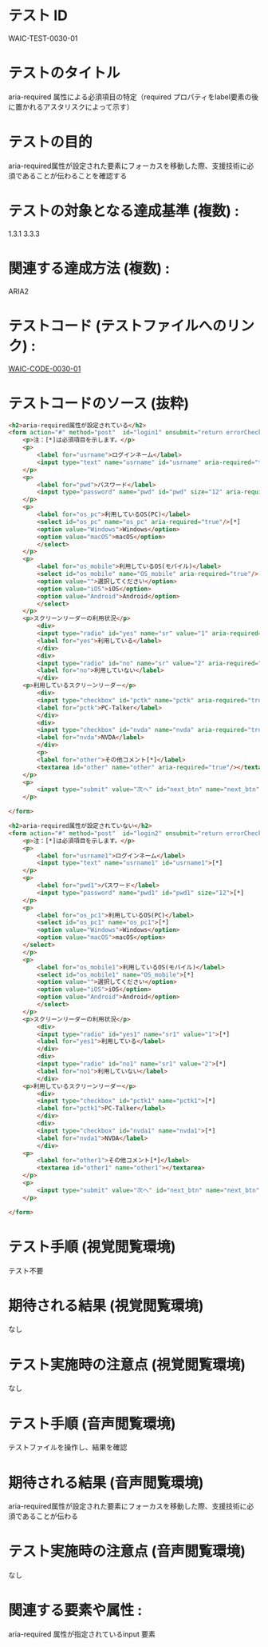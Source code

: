# テスト ID 
WAIC-TEST-0030-01

# テストのタイトル 
aria-required 属性による必須項目の特定（required プロパティをlabel要素の後に置かれるアスタリスクによって示す）

# テストの目的 

aria-required属性が設定された要素にフォーカスを移動した際、支援技術に必須であることが伝わることを確認する

# テストの対象となる達成基準 (複数) :
1.3.1
3.3.3

# 関連する達成方法 (複数) :
ARIA2

# テストコード (テストファイルへのリンク) :
[WAIC-CODE-0030-01](https://waic.github.io/as_test/WAIC-CODE/WAIC-CODE-0030-01.html)

# テストコードのソース (抜粋)

```html
<h2>aria-required属性が設定されている</h2>
<form action="#" method="post"  id="login1" onsubmit="return errorCheck1()">
	<p>注：[*]は必須項目を示します。</p>
	<p>
		<label for="usrname">ログインネーム</label>
		<input type="text" name="usrname" id="usrname" aria-required="true"/>[*]
	</p>
	<p>
		<label for="pwd">パスワード</label>
		<input type="password" name="pwd" id="pwd" size="12" aria-required="true"/>[*]
	</p>
	<p>
		<label for="os_pc">利用しているOS(PC)</label>
		<select id="os_pc" name="os_pc" aria-required="true"/>[*]
		<option value="Windows">Windows</option>
		<option value="macOS">macOS</option>
		</select>
	</p>
	<p>
		<label for="os_mobile">利用しているOS(モバイル)</label>
		<select id="os_mobile" name="OS_mobile" aria-required="true"/>[*]
		<option value="">選択してください</option>
		<option value="iOS">iOS</option>
		<option value="Android">Android</option>
		</select>
	</p>
	<p>スクリーンリーダーの利用状況</p>
		<div>
		<input type="radio" id="yes" name="sr" value="1" aria-required="true"/>[*]
		<label for="yes">利用している</label>
		</div>
		<div>
		<input type="radio" id="no" name="sr" value="2" aria-required="true"/>[*]
		<label for="no">利用していない</label>
		</div>
	<p>利用しているスクリーンリーダー</p>
		<div>
		<input type="checkbox" id="pctk" name="pctk" aria-required="true"/>[*]
		<label for="pctk">PC-Talker</label>
		</div>
		<div>
		<input type="checkbox" id="nvda" name="nvda" aria-required="true"/>[*]
		<label for="nvda">NVDA</label>
		</div>
		<p>
		<label for="other">その他コメント[*]</label>
		<textarea id="other" name="other" aria-required="true"/></textarea>
	</p>
	<p>
		<input type="submit" value="次へ" id="next_btn" name="next_btn"/>
	</p>

</form>

<h2>aria-required属性が設定されていない</h2>
<form action="#" method="post"  id="login2" onsubmit="return errorCheck1()">
	<p>注：[*]は必須項目を示します。</p>
	<p>
		<label for="usrname1">ログインネーム</label>
		<input type="text" name="usrname1" id="usrname1">[*]
	</p>
	<p>
		<label for="pwd1">パスワード</label>
		<input type="password" name="pwd1" id="pwd1" size="12">[*]
	</p>
	<p>
		<label for="os_pc1">利用しているOS(PC)</label>
		<select id="os_pc1" name="os_pc1">[*]
		<option value="Windows">Windows</option>
		<option value="macOS">macOS</option>
	</select>
	</p>
	<p>
		<label for="os_mobile1">利用しているOS(モバイル)</label>
		<select id="os_mobile1" name="OS_mobile">[*]
		<option value="">選択してください</option>
		<option value="iOS">iOS</option>
		<option value="Android">Android</option>
		</select>
	</p>
	<p>スクリーンリーダーの利用状況</p>
		<div>
		<input type="radio" id="yes1" name="sr1" value="1">[*]
		<label for="yes1">利用している</label>
		</div>
		<div>
		<input type="radio" id="no1" name="sr1" value="2">[*]
		<label for="no1">利用していない</label>
		</div>
	<p>利用しているスクリーンリーダー</p>
		<div>
		<input type="checkbox" id="pctk1" name="pctk1">[*]
		<label for="pctk1">PC-Talker</label>
		</div>
		<div>
		<input type="checkbox" id="nvda1" name="nvda1">[*]
		<label for="nvda1">NVDA</label>
		</div>
	<p>
		<label for="other1">その他コメント[*]</label>
		<textarea id="other1" name="other1"></textarea>
	</p>
	<p>
		<input type="submit" value="次へ" id="next_btn" name="next_btn"/>
	</p>

</form>
```

# テスト手順 (視覚閲覧環境) 
テスト不要

# 期待される結果 (視覚閲覧環境) 
なし

# テスト実施時の注意点 (視覚閲覧環境) 
なし

# テスト手順 (音声閲覧環境) 
テストファイルを操作し、結果を確認

# 期待される結果 (音声閲覧環境) 

aria-required属性が設定された要素にフォーカスを移動した際、支援技術に必須であることが伝わる

# テスト実施時の注意点 (音声閲覧環境) 
なし

# 関連する要素や属性 :
aria-required 属性が指定されているinput 要素